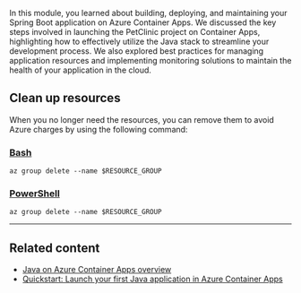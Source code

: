 In this module, you learned about building, deploying, and maintaining your Spring Boot application on Azure Container Apps. We discussed the key steps involved in launching the PetClinic project on Container Apps, highlighting how to effectively utilize the Java stack to streamline your development process. We also explored best practices for managing application resources and implementing monitoring solutions to maintain the health of your application in the cloud.

## Clean up resources

When you no longer need the resources, you can remove them to avoid Azure charges by using the following command:

### [Bash](#tab/bash)

```azurecli
az group delete --name $RESOURCE_GROUP
```

### [PowerShell](#tab/powershell)

```azurepowershell
az group delete --name $RESOURCE_GROUP
```

---

## Related content

- [Java on Azure Container Apps overview](/azure/container-apps/java-overview)
- [Quickstart: Launch your first Java application in Azure Container Apps](/azure/container-apps/java-get-started)
